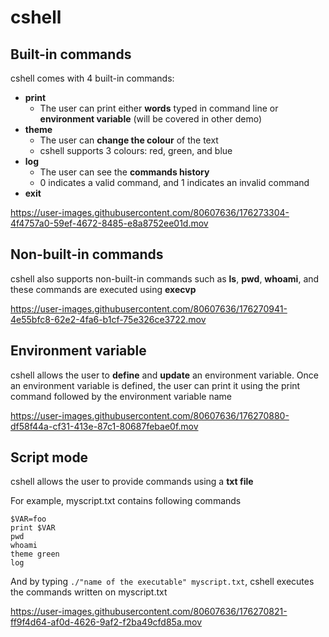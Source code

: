 # cshell

## Built-in commands
cshell comes with 4 built-in commands:
- **print**
  - The user can print either **words** typed in command line or **environment variable** (will be covered in other demo)
- **theme**
  - The user can **change the colour** of the text
  - cshell supports 3 colours: red, green, and blue
- **log**
  - The user can see the **commands history**
  - 0 indicates a valid command, and 1 indicates an invalid command
- **exit**

https://user-images.githubusercontent.com/80607636/176273304-4f4757a0-59ef-4672-8485-e8a8752ee01d.mov

## Non-built-in commands
cshell also supports non-built-in commands such as **ls**, **pwd**, **whoami**, and these commands are executed using **execvp**

https://user-images.githubusercontent.com/80607636/176270941-4e55bfc8-62e2-4fa6-b1cf-75e326ce3722.mov

## Environment variable
cshell allows the user to **define** and **update** an environment variable. Once an environment variable is defined, the user can print it using the print command followed by the environment variable name

https://user-images.githubusercontent.com/80607636/176270880-df58f44a-cf31-413e-87c1-80687febae0f.mov

## Script mode
cshell allows the user to provide commands using a **txt file**

For example, myscript.txt contains following commands
```
$VAR=foo
print $VAR
pwd
whoami
theme green
log
```
And by typing `./"name of the executable" myscript.txt`, cshell executes the commands written on myscript.txt

https://user-images.githubusercontent.com/80607636/176270821-ff9f4d64-af0d-4626-9af2-f2ba49cfd85a.mov
